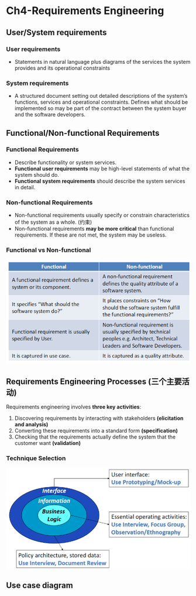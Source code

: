 # Ch4-Requirements Engineering
## User/System requirements
### User requirements
- Statements in natural language plus diagrams of the services the system provides and its operational constraints
### System requirements
- A structured document setting out detailed descriptions of the system’s functions, services and operational constraints. Defines what should be implemented so may be part of the contract between the system buyer and the software developers.

## Functional/Non-functional Requirements
### Functional Requirements
- Describe functionality or system services.
- **Functional user requirements** may be high-level statements of what the system should do.
- **Functional system requirements** should describe the system services in detail.

### Non-functional Requirements
- Non-functional requirements usually specify or constrain characteristics of the system as a whole. (约束)
- Non-functional requirements **may be more critical** than functional requirements. If these are not met, the system may be useless.

### Functional vs Non-functional
![](./Pic/屏幕截图%202024-12-22%20164258.png)

## Requirements Engineering Processes (三个主要活动)
Requirements engineering involves **three key activities**:
1. Discovering requirements by interacting with stakeholders **(elicitation and analysis)**
2. Converting these requirements into a standard form **(specification)**
3. Checking that the requirements actually define the system that the customer want **(validation)**

### Technique Selection
![](./Pic/屏幕截图%202024-12-22%20164743.png)

## Use case diagram